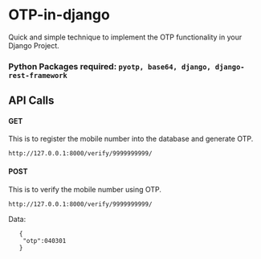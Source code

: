 # OTP-in-django
Quick and simple technique to implement the OTP functionality in your Django Project.

### Python Packages required: ```pyotp, base64, django, django-rest-framework```

## API Calls

#### GET 
This is to register the mobile number into the database and generate OTP.

```http://127.0.0.1:8000/verify/9999999999/```

#### POST
This is to verify the mobile number using OTP.

```http://127.0.0.1:8000/verify/9999999999/```

Data: 
```
   {
    "otp":040301
   }
```
